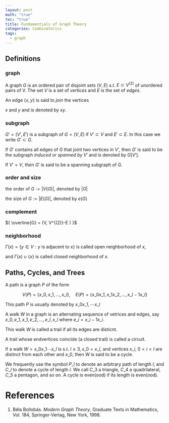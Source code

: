 ```yaml
---
layout: post
math: "true"
toc: "true"
title: Fundamentials of Graph Theory
categories: Combinatorics
tags:
  - graph
---
```

## Definitions

### graph

A graph ${ G }$ is an ordered pair of disjoint sets ${ (V,E) }$ s.t. ${ E \subset V^{(2)} }$ of unordered pairs of V. The set ${ V }$ is a set of *vertices* and ${ E }$ is the set of *edges*.

An edge ${ \left\{ x,y \right\} }$ is said to *join* the vertices

${ x }$ and ${ y }$ and is denoted by ${ xy }$.

### subgraph

${ G'=(V',E') }$ is a subgraph of ${ G = (V,E) }$ if ${ V' \subset V }$ and ${ E' \subset E }$. In this case we write ${ G' \subset G}$.

If ${ G' }$ contains all edges of ${ G }$ that joint two vertices in ${ V' }$, then ${ G' }$ is said to be the subgraph *induced* or *spanned by* ${ V' }$ and is denoted by ${ G[V'] }$.

If ${ V'=V }$, then ${ G' }$ is said to be a spanning subgraph of ${ G }$.

### order and size

the order of ${ G := \lvert V(G) \rvert }$, denoted by ${ \lvert G \rvert }$

the size of ${ G:= \lvert E(G) \rvert }$, denoted by ${ e(G) }$

### complement

${ \overline{G} = (V, V^{(2)}-E ) }$

### neighborhood

${ \Gamma(x) = \left\{ y \in V : y \mbox{ is adjacent to x} \right\} }$ is called open neighborhood of ${ x }$,

and ${ \Gamma(x) \cup \left\{ x \right\} }$ is called closed neighborhood of ${ x }$.

## Paths, Cycles, and Trees

A path is a graph ${ P }$ of the form

$$ V(P) = \left\{ x\_{0},x\_{1},\dots,x\_{l} \right\}, \quad  E(P) = \left\{ x\_{0}x\_{1},x\_{1}x\_{2}, \dots, x\_{l-1}x\_{l} \right\} $$

This path ${ P }$ is usually denoted by ${ x\_{0}x\_{1},\cdots x\_{l} }$

A walk ${ W }$ in a  graph is an alternating sequence of vetrices and edges, say ${ x\_{0},e\_{1},x\_{1},e\_{2},\dots,e\_{l},x\_{l} }$ where ${ e\_{i}=x\_{i-1}x\_{i} }$.

This walk ${ W }$ is called a trail if all its edges are disticnt.

A trail whose endvertices coincide (a closed trail) is called a circuit.

If a walk ${ W = x\_{0}x\_{1}\cdots x\_{l} }$ is s.t. ${ l \ge 3, x\_{0}=x\_{l} }$, and vertices ${ x\_{i} }$, ${ 0<i<l }$ are distinct from each other and ${ x\_{0} }$, then ${ W }$ is said to be a cycle.

We frequently use the symbol ${ P\_{l} }$ to denote an arbitrary path of length ${ l }$, and ${ C\_{l} }$ to denote a cycle of length ${ l }$. We call ${ C\_{3} }$ a triangle, ${ C\_{4} }$ a quadrilateral, ${ C\_{5} }$ a pentagon, and so on. A cycle is even(ood) if its length is even(ood).


# References

 1. Béla Bollobás. *Modern Graph Theory*, Graduate Texts in Mathematics, Vol. 184, Springer-Verlag, New York, 1998.